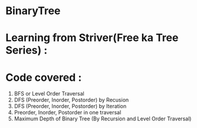 # BinaryTree
# Learning from Striver(Free ka Tree Series) :

# Code covered :
1) BFS or Level Order Traversal
2) DFS (Preorder, Inorder, Postorder) by Recusion
3) DFS (Preorder, Inorder, Postorder) by Iteration
4) Preorder, Inorder, Postorder in one traversal
5) Maximum Depth of Binary Tree (By Recursion and Level Order Traversal)
